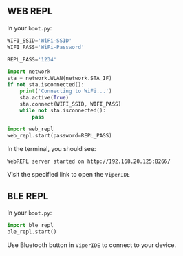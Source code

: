 
## WEB REPL

In your `boot.py`:

```py
WIFI_SSID='WiFi-SSID'
WIFI_PASS='WiFi-Password'

REPL_PASS='1234'

import network
sta = network.WLAN(network.STA_IF)
if not sta.isconnected():
    print('Connecting to WiFi...')
    sta.active(True)
    sta.connect(WIFI_SSID, WIFI_PASS)
    while not sta.isconnected():
        pass

import web_repl
web_repl.start(password=REPL_PASS)
```

In the terminal, you should see:

```log
WebREPL server started on http://192.168.20.125:8266/
```

Visit the specified link to open the `ViperIDE`

## BLE REPL

In your `boot.py`:

```py
import ble_repl
ble_repl.start()
```

Use Bluetooth button in `ViperIDE` to connect to your device.

